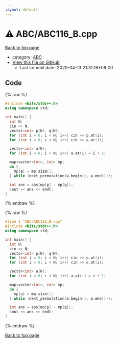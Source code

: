 ```yaml
---
layout: default
---
```


<!-- mathjax config similar to math.stackexchange -->
<script type="text/javascript" async
  src="https://cdnjs.cloudflare.com/ajax/libs/mathjax/2.7.5/MathJax.js?config=TeX-MML-AM_CHTML">
</script>
<script type="text/x-mathjax-config">
  MathJax.Hub.Config({
    TeX: { equationNumbers: { autoNumber: "AMS" }},
    tex2jax: {
      inlineMath: [ ['$','$'] ],
      processEscapes: true
    },
    "HTML-CSS": { matchFontHeight: false },
    displayAlign: "left",
    displayIndent: "2em"
  });
</script>

<script type="text/javascript" src="https://cdnjs.cloudflare.com/ajax/libs/jquery/3.4.1/jquery.min.js"></script>
<script src="https://cdn.jsdelivr.net/npm/jquery-balloon-js@1.1.2/jquery.balloon.min.js" integrity="sha256-ZEYs9VrgAeNuPvs15E39OsyOJaIkXEEt10fzxJ20+2I=" crossorigin="anonymous"></script>
<script type="text/javascript" src="../../assets/js/copy-button.js"></script>
<link rel="stylesheet" href="../../assets/css/copy-button.css" />


# :warning: ABC/ABC116_B.cpp

<a href="../../index.html">Back to top page</a>

* category: <a href="../../index.html#902fbdd2b1df0c4f70b4a5d23525e932">ABC</a>
* <a href="{{ site.github.repository_url }}/blob/master/ABC/ABC116_B.cpp">View this file on GitHub</a>
    - Last commit date: 2020-04-13 21:31:16+09:00




## Code

<a id="unbundled"></a>
{% raw %}
```cpp
#include <bits/stdc++.h>
using namespace std;

int main() {
  int N;
  cin >> N;
  vector<int> p(N), q(N);
  for (int i = 0; i < N; i++) cin >> p.at(i);
  for (int i = 0; i < N; i++) cin >> q.at(i);

  vector<int> a(N);
  for (int i = 0; i < N; i++) a.at(i) = i + 1;

  map<vector<int>, int> mp;
  do {
    mp[a] = mp.size();
  } while (next_permutation(a.begin(), a.end()));

  int ans = abs(mp[p] - mp[q]);
  cout << ans << endl;
}
```
{% endraw %}

<a id="bundled"></a>
{% raw %}
```cpp
#line 1 "ABC/ABC116_B.cpp"
#include <bits/stdc++.h>
using namespace std;

int main() {
  int N;
  cin >> N;
  vector<int> p(N), q(N);
  for (int i = 0; i < N; i++) cin >> p.at(i);
  for (int i = 0; i < N; i++) cin >> q.at(i);

  vector<int> a(N);
  for (int i = 0; i < N; i++) a.at(i) = i + 1;

  map<vector<int>, int> mp;
  do {
    mp[a] = mp.size();
  } while (next_permutation(a.begin(), a.end()));

  int ans = abs(mp[p] - mp[q]);
  cout << ans << endl;
}

```
{% endraw %}

<a href="../../index.html">Back to top page</a>

